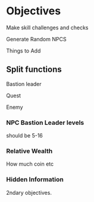 # Objectives

Make skill challenges and checks

Generate Random NPCS

Things to Add


## Split functions

Bastion leader

Quest

Enemy

### NPC Bastion Leader levels

should be 5-16

### Relative Wealth

How much coin etc

### Hidden Information

2ndary objectives.

